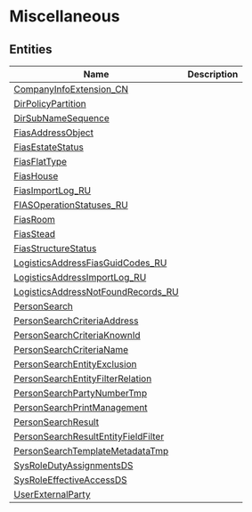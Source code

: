 
# Miscellaneous


## Entities

|Name|Description|
|---|---|
|[CompanyInfoExtension_CN](CompanyInfoExtension_CN.cdm.json)||
|[DirPolicyPartition](DirPolicyPartition.cdm.json)||
|[DirSubNameSequence](DirSubNameSequence.cdm.json)||
|[FiasAddressObject](FiasAddressObject.cdm.json)||
|[FiasEstateStatus](FiasEstateStatus.cdm.json)||
|[FiasFlatType](FiasFlatType.cdm.json)||
|[FiasHouse](FiasHouse.cdm.json)||
|[FiasImportLog_RU](FiasImportLog_RU.cdm.json)||
|[FIASOperationStatuses_RU](FIASOperationStatuses_RU.cdm.json)||
|[FiasRoom](FiasRoom.cdm.json)||
|[FiasStead](FiasStead.cdm.json)||
|[FiasStructureStatus](FiasStructureStatus.cdm.json)||
|[LogisticsAddressFiasGuidCodes_RU](LogisticsAddressFiasGuidCodes_RU.cdm.json)||
|[LogisticsAddressImportLog_RU](LogisticsAddressImportLog_RU.cdm.json)||
|[LogisticsAddressNotFoundRecords_RU](LogisticsAddressNotFoundRecords_RU.cdm.json)||
|[PersonSearch](PersonSearch.cdm.json)||
|[PersonSearchCriteriaAddress](PersonSearchCriteriaAddress.cdm.json)||
|[PersonSearchCriteriaKnownId](PersonSearchCriteriaKnownId.cdm.json)||
|[PersonSearchCriteriaName](PersonSearchCriteriaName.cdm.json)||
|[PersonSearchEntityExclusion](PersonSearchEntityExclusion.cdm.json)||
|[PersonSearchEntityFilterRelation](PersonSearchEntityFilterRelation.cdm.json)||
|[PersonSearchPartyNumberTmp](PersonSearchPartyNumberTmp.cdm.json)||
|[PersonSearchPrintManagement](PersonSearchPrintManagement.cdm.json)||
|[PersonSearchResult](PersonSearchResult.cdm.json)||
|[PersonSearchResultEntityFieldFilter](PersonSearchResultEntityFieldFilter.cdm.json)||
|[PersonSearchTemplateMetadataTmp](PersonSearchTemplateMetadataTmp.cdm.json)||
|[SysRoleDutyAssignmentsDS](SysRoleDutyAssignmentsDS.cdm.json)||
|[SysRoleEffectiveAccessDS](SysRoleEffectiveAccessDS.cdm.json)||
|[UserExternalParty](UserExternalParty.cdm.json)||
